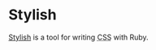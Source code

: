 Stylish
=======

[Stylish](http://github.com/ionfish/stylish/) is a tool for writing <abbr title="Cascading Stylesheets">CSS</abbr> with Ruby.
